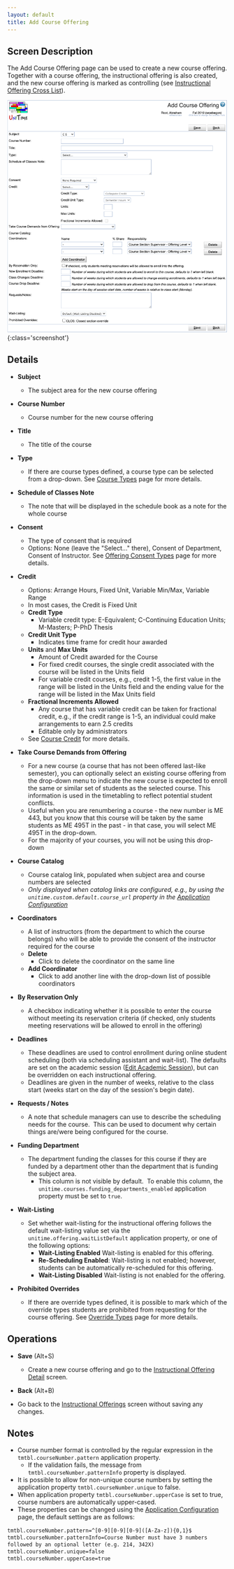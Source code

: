 ```yaml
---
layout: default
title: Add Course Offering
---
```



## Screen Description

The Add Course Offering page can be used to create a new course offering. Together with a course offering, the instructional offering is also created, and the new course offering is marked as controlling (see [Instructional Offering Cross List](instructional-offering-cross-lists)).

![Add Course Offering](images/add-course-offering.png){:class='screenshot'}

## Details

* **Subject**
    * The subject area for the new course offering

* **Course Number**
    * Course number for the new course offering

* **Title**
    * The title of the course

* **Type**
    * If there are course types defined, a course type can be selected from a drop-down. See [Course Types](course-types) page for more details.

* **Schedule of Classes Note**
    * The note that will be displayed in the schedule book as a note for the whole course

* **Consent**
    * The type of consent that is required
    * Options: None (leave the "Select..." there), Consent of Department, Consent of Instructor. See [Offering Consent Types](offering-consent-types) page for more details.

* **Credit**
    * Options: Arrange Hours, Fixed Unit, Variable Min/Max, Variable Range
    * In most cases, the Credit is Fixed Unit
    * **Credit Type**
        * Variable credit type: E-Equivalent; C-Continuing Education Units; M-Masters; P-PhD Thesis
    * **Credit Unit Type**
        * Indicates time frame for credit hour awarded
    * **Units** and **Max Units**
        * Amount of Credit awarded for the Course
        * For fixed credit courses, the single credit associated with the course will be listed in the Units field
        * For variable credit courses, e.g., credit 1-5, the first value in the range will be listed in the Units field and the ending value for the range will be listed in the Max Units field
    * **Fractional Increments Allowed**
        * Any course that has variable credit can be taken for fractional credit, e.g., if the credit range is 1-5, an individual could make arrangements to earn 2.5 credits
        * Editable only by administrators
    * See [Course Credit](course-credit) for more details.

* **Take Course Demands from Offering**
    * For a new course (a course that has not been offered last-like semester), you can optionally select an existing course offering from the drop-down menu to indicate the new course is expected to enroll the same or similar set of students as the selected course. This information is used in the timetabling to reflect potential student conflicts.
    * Useful when you are renumbering a course - the new number is ME 443, but you know that this course will be taken by the same students as ME 495T in the past - in that case, you will select ME 495T in the drop-down.
    * For the majority of your courses, you will not be using this drop-down

* **Course Catalog**
    * Course catalog link, populated when subject area and course numbers are selected
    * *Only displayed when catalog links are configured, e.g., by using the `unitime.custom.default.course_url` property in the [Application Configuration](application-configuration)*

* **Coordinators**
    * A list of instructors (from the department to which the course belongs) who will be able to provide the consent of the instructor required for the course
    * **Delete**
        * Click to delete the coordinator on the same line
    * **Add Coordinator**
        * Click to add another line with the drop-down list of possible coordinators

* **By Reservation Only**
    * A checkbox indicating whether it is possible to enter the course without meeting its reservation criteria (if checked, only students meeting reservations will be allowed to enroll in the offering)

* **Deadlines**
    * These deadlines are used to control enrollment during online student scheduling (both via scheduling assistant and wait-list). The defaults are set on the academic session ([Edit Academic Session](edit-academic-session)), but can be overridden on each instructional offering.
    * Deadlines are given in the number of weeks, relative to the class start (weeks start on the day of the session's begin date).

* **Requests / Notes**
    * A note that schedule managers can use to describe the scheduling needs for the course.  This can be used to document why certain things are/were being configured for the course.

* **Funding Department**
    * The department funding the classes for this course if they are funded by a department other than the department that is funding the subject area.
        * This column is not visible by default.  To enable this column, the `unitime.courses.funding_departments_enabled` application property must be set to `true`.

* **Wait-Listing**
    * Set whether wait-listing for the instructional offering follows the default wait-listing value set via the `unitime.offering.waitListDefault` application property, or one of the following options:
        * **Wait-Listing Enabled** Wait-listing is enabled for this offering.
        * **Re-Scheduling Enabled**: Wait-listing is not enabled; however, students can be automatically re-scheduled for this offering.
        * **Wait-Listing Disabled** Wait-listing is not enabled for the offering.

* **Prohibited Overrides**
    * If there are override types defined, it is possible to mark which of the override types students are prohibited from requesting for the course offering. See [Override Types](override-types) page for more details.

## Operations

* **Save** (Alt+S)
    * Create a new course offering and go to the [Instructional Offering Detail](instructional-offering-detail) screen.

* **Back** (Alt+B)

* Go back to the [Instructional Offerings](instructional-offerings) screen without saving any changes.

## Notes

* Course number format is controlled by the regular expression in the `tmtbl.courseNumber.pattern` application property.
    * If the validation fails, the message from `tmtbl.courseNumber.patternInfo` property is displayed.
* It is possible to allow for non-unique course numbers by setting the application property `tmtbl.courseNumber.unique` to false.
* When application property `tmtbl.courseNumber.upperCase` is set to true, course numbers are automatically upper-cased.
* These properties can be changed using the [Application Configuration](application-configuration) page, the default settings are as follows:

```
tmtbl.courseNumber.pattern=^[0-9][0-9][0-9]([A-Za-z]){0,1}$
tmtbl.courseNumber.patternInfo=Course Number must have 3 numbers followed by an optional letter (e.g. 214, 342X)
tmtbl.courseNumber.unique=false
tmtbl.courseNumber.upperCase=true
```
